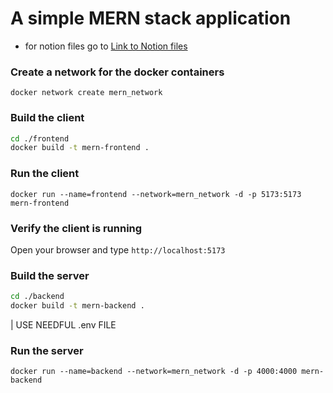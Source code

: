 # A simple MERN stack application 

- for notion files go to [Link to Notion files](https://github.com/theinfinox/courseApp/tree/docs)

### Create a network for the docker containers

`docker network create mern_network`

### Build the client 

```sh
cd ./frontend
docker build -t mern-frontend .
```

### Run the client

`docker run --name=frontend --network=mern_network -d -p 5173:5173 mern-frontend`

### Verify the client is running

Open your browser and type `http://localhost:5173`

### Build the server

```sh
cd ./backend
docker build -t mern-backend .
```
| USE NEEDFUL .env FILE
### Run the server

`docker run --name=backend --network=mern_network -d -p 4000:4000 mern-backend`


